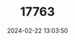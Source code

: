 ---
title: "17763"
category: "Poblana ferdebueni"
draft: false
date: 2024-02-22 13:03:50
languages:
  English: ["Chignahuapan Silverside"]
---